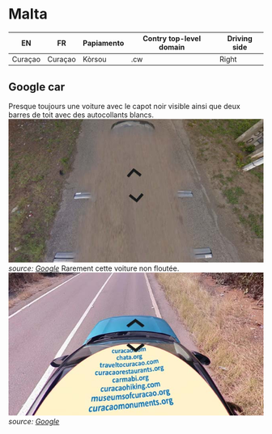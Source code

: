 # Malta

EN | FR | Papiamento | Contry top-level domain | Driving side
--- | --- | --- | --- | ---
Curaçao | Curaçao | Kòrsou | .cw | Right

## Google car

Presque toujours une voiture avec le capot noir visible ainsi que deux barres de toit avec des autocollants blancs.  
![Malta - License plate](src/cw001.jpg)
*source: [Google](https://earth.google.com/web)*
Rarement cette voiture non floutée.   
![Malta - License plate](src/cw002.jpg)
*source: [Google](https://earth.google.com/web)*
